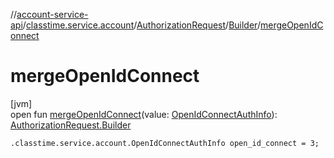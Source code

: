 //[account-service-api](../../../../index.md)/[classtime.service.account](../../index.md)/[AuthorizationRequest](../index.md)/[Builder](index.md)/[mergeOpenIdConnect](merge-open-id-connect.md)

# mergeOpenIdConnect

[jvm]\
open fun [mergeOpenIdConnect](merge-open-id-connect.md)(value: [OpenIdConnectAuthInfo](../../-open-id-connect-auth-info/index.md)): [AuthorizationRequest.Builder](index.md)

`.classtime.service.account.OpenIdConnectAuthInfo open_id_connect = 3;`
